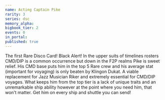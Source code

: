 ```yaml
---
name: Acting Captain Pike
rarity: 3
series: dsc
memory_alpha:
bigbook_tier: 2
events: 0
in_portal:
published: true
---
```


The first Rare Disco Card!  Black Alert!  In the upper suits of timelines rosters CMD/DIP is a common occurrence but down in the F2P realms Pike is sweet relief. His CMD base puts him in the top 5 Rare crew and his average stat (important for voyaging) is only beaten by Klingon Dukat. A viable replacement for Jazz Musician Riker and extremely essential for CMD/DIP voyages. What keeps him from the top tier is a lack of unique traits and an unremarkable ship ability however at the point where you need him, that won't matter. Get him on every ship and shuttle you can send!
